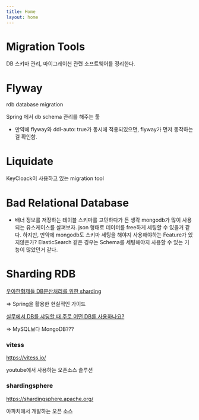 ```yaml
---
title: Home
layout: home
---
```


# Migration Tools
DB 스키마 관리, 마이그레이션 관련 소프트웨어를 정리한다.

# Flyway
rdb database migration

Spring 에서 db schema 관리를 해주는 툴

* 만약에 flyway와 ddl-auto: true가 동시에 적용되있으면, flyway가 먼저 동작하는 걸 확인함.

# Liquidate
KeyCloack이 사용하고 있는 migration tool



# Bad Relational Database

* 배너 정보를 저장하는 테이블 스키마를 고민하다가 든 생각
mongodb가 많이 사용되는 유스케이스를 살펴보자. json 형태로 데이터를 free하게 세팅할 수 있을거 같다. 하지만, 만약에 mongodb도 스키마 세팅을 해야지 사용해야하는 Feature가 있지않은가? ElasticSearch 같은 경우는 Schema를 세팅해야지 사용할 수 있는 기능이 많았던거 같다.


# Sharding RDB
[우아한형제들 DB분산처리를 위한 sharding](https://techblog.woowahan.com/2687/)
 
=> Spring을 활용한 현실적인 가이드
 
 
 
[실무에서 DB를 샤딩할 때 주로 어떤 DB를 사용하나요?](https://okky.kr/articles/1313183)

=> MySQL보다 MongoDB???
 


### vitess
https://vitess.io/
  
youtube에서 사용하는 오픈소스 솔루션
 
 
 
### shardingsphere
https://shardingsphere.apache.org/ 
 
아파치에서 개발하는 오픈 소스 

